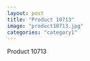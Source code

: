 ```yaml
---
layout: post
title: "Product 10713"
image: "product10713.jpg"
categories: "category1"
---
```

Product 10713
